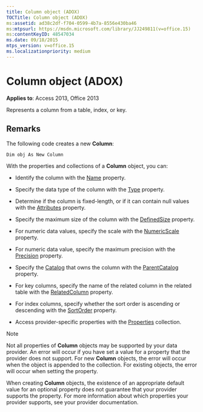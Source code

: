 ```yaml
---
title: Column object (ADOX)
TOCTitle: Column object (ADOX)
ms:assetid: ad38c2df-f704-0599-4b7a-8556e430ba46
ms:mtpsurl: https://msdn.microsoft.com/library/JJ249811(v=office.15)
ms:contentKeyID: 48547034
ms.date: 09/18/2015
mtps_version: v=office.15
ms.localizationpriority: medium
---
```


# Column object (ADOX)


**Applies to**: Access 2013, Office 2013

Represents a column from a table, index, or key.

## Remarks

The following code creates a new **Column**:

`Dim obj As New Column`

With the properties and collections of a **Column** object, you can:

  - Identify the column with the [Name](name-property-adox.md) property.

  - Specify the data type of the column with the [Type](/office/vba/access/concepts/miscellaneous/type-property-columnadox) property.

  - Determine if the column is fixed-length, or if it can contain null values with the [Attributes](attributes-property-adox.md) property.

  - Specify the maximum size of the column with the [DefinedSize](definedsize-property-adox.md) property.

  - For numeric data values, specify the scale with the [NumericScale](numericscale-property-adox.md) property.

  - For numeric data value, specify the maximum precision with the [Precision](precision-property-adox.md) property.

  - Specify the [Catalog](catalog-object-adox.md) that owns the column with the [ParentCatalog](parentcatalog-property-adox.md) property.

  - For key columns, specify the name of the related column in the related table with the [RelatedColumn](relatedcolumn-property-adox.md) property.

  - For index columns, specify whether the sort order is ascending or descending with the [SortOrder](sortorder-property-adox.md) property.

  - Access provider-specific properties with the [Properties](properties-collection-ado.md) collection.


> [!NOTE]
> Not all properties of **Column** objects may be supported by your data provider. An error will occur if you have set a value for a property that the provider does not support. For new **Column** objects, the error will occur when the object is appended to the collection. For existing objects, the error will occur when setting the property.
> 
> When creating **Column** objects, the existence of an appropriate default value for an optional property does not guarantee that your provider supports the property. For more information about which properties your provider supports, see your provider documentation.

